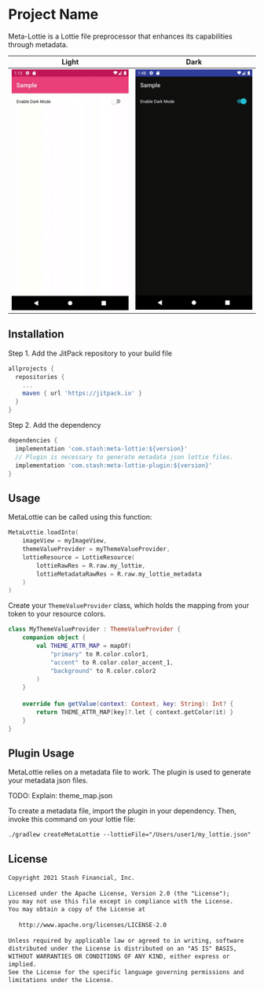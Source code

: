 # Project Name
Meta-Lottie is a Lottie file preprocessor that enhances its capabilities through metadata.

Light | Dark
:---:|:---:
<img src="/assets/light.gif" alt="Demo Screen Capture" width="300px" /> | <img src="/assets/dark.gif" alt="Demo Screen Capture" width="300px" />

## Installation

Step 1. Add the JitPack repository to your build file

```groovy
allprojects {
  repositories {
    ...
    maven { url 'https://jitpack.io' }
  }
}
```

Step 2. Add the dependency

```groovy
dependencies {
  implementation 'com.stash:meta-lottie:${version}'
  // Plugin is necessary to generate metadata json lottie files.
  implementation 'com.stash:meta-lottie-plugin:${version}'
}
```

## Usage

MetaLottie can be called using this function:

```kotlin
MetaLottie.loadInto(
    imageView = myImageView,
    themeValueProvider = myThemeValueProvider,
    lottieResource = LottieResource(
        lottieRawRes = R.raw.my_lottie,
        lottieMetadataRawRes = R.raw.my_lottie_metadata
    )
)
```

Create your `ThemeValueProvider` class, which holds the mapping from your token to your resource colors.

```kotlin
class MyThemeValueProvider : ThemeValueProvider {
    companion object {
        val THEME_ATTR_MAP = mapOf(
            "primary" to R.color.color1,
            "accent" to R.color.color_accent_1,
            "background" to R.color.color2
        )
    }

    override fun getValue(context: Context, key: String): Int? {
        return THEME_ATTR_MAP[key]?.let { context.getColor(it) }
    }
}
```

## Plugin Usage

MetaLottie relies on a metadata file to work. The plugin is used to generate your metadata json files.

TODO: Explain: theme_map.json

To create a metadata file, import the plugin in your dependency. Then, invoke this command on your lottie file:

```shell script
./gradlew createMetaLottie --lottieFile="/Users/user1/my_lottie.json"
```

## License
```
Copyright 2021 Stash Financial, Inc.

Licensed under the Apache License, Version 2.0 (the "License");
you may not use this file except in compliance with the License.
You may obtain a copy of the License at

   http://www.apache.org/licenses/LICENSE-2.0

Unless required by applicable law or agreed to in writing, software
distributed under the License is distributed on an "AS IS" BASIS,
WITHOUT WARRANTIES OR CONDITIONS OF ANY KIND, either express or implied.
See the License for the specific language governing permissions and
limitations under the License.
```
